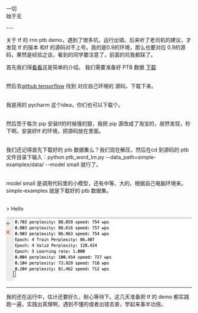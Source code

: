 
一切<br>始于无

<p id = "build"></p>
---



关于 tf 的 rnn ptb demo，遇到了很多坑，运行出错。后来听了老司机的建议，才发现 tf 的版本 和tf 的源码对不上号。我的是0.9的环境，那么也要对应 0.9的源码，果然是经验之谈，看到的同学要注意了，前面的坑我都踩了。

首先我们得[看看](http://wiki.jikexueyuan.com/project/tensorflow-zh/tutorials/recurrent.html)这是简单的介绍。
我们需要准备好 PTB 数据 [下载](http://www.fit.vutbr.cz/~imikolov/rnnlm/simple-examples.tgz) 

<br>然后去[github tensorflow](https://github.com/tensorflow/tensorflow/releases?af) 找到 对应自己环境的 源码，下载下来。

<br>我是用的 pycharm 这个idea，你们也可以下载个。

<br>然后苦于每次 pip 安装tf的时候慢的狠，我把 pip 源改成了淘宝的，居然发现，秒下啊。安装好tf 的环境，把源码放在里面。

<br>我们还记得首先下载好的 ptb 数据集么？我们现在解压，然后在cd 到源码的 ptb 文件目录下输入：python ptb_word_lm.py --data_path=simple-examples/data/ --model small 就行了。

<br>model small 是调用代码里的小模型，还有中等、大的，根据自己电脑环境来。simple-examples 就是下载好的 ptb 数据集。

<br>
> Hello

![img](/img/in-post/ptb.png)


---


我的还在运行中，估计还要好久，耐心等待下。这几天准备把 tf 的 demo 都实践跑一遍，实践出真理啊，遇到不懂的或者出错去查，学起来事半功倍。






 
